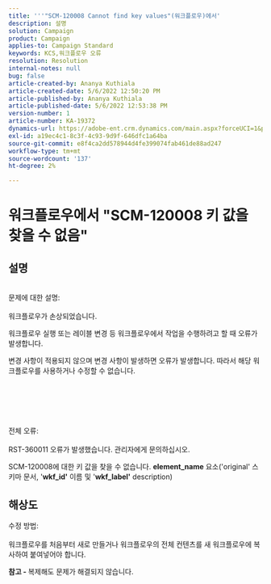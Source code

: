 ```yaml
---
title: '''"SCM-120008 Cannot find key values"(워크플로우)에서'
description: 설명
solution: Campaign
product: Campaign
applies-to: Campaign Standard
keywords: KCS,워크플로우 오류
resolution: Resolution
internal-notes: null
bug: false
article-created-by: Ananya Kuthiala
article-created-date: 5/6/2022 12:50:20 PM
article-published-by: Ananya Kuthiala
article-published-date: 5/6/2022 12:53:38 PM
version-number: 1
article-number: KA-19372
dynamics-url: https://adobe-ent.crm.dynamics.com/main.aspx?forceUCI=1&pagetype=entityrecord&etn=knowledgearticle&id=3002eb10-3bcd-ec11-a7b5-0022480b639b
exl-id: a19ec4c1-8c3f-4c93-9d9f-646dfc1a64ba
source-git-commit: e8f4ca2dd578944d4fe399074fab461de88ad247
workflow-type: tm+mt
source-wordcount: '137'
ht-degree: 2%

---
```


# 워크플로우에서 &quot;SCM-120008 키 값을 찾을 수 없음&quot;

## 설명

<br>문제에 대한 설명:<br><br>
워크플로우가 손상되었습니다.

워크플로우 실행 또는 레이블 변경 등 워크플로우에서 작업을 수행하려고 할 때 오류가 발생합니다.

변경 사항이 적용되지 않으며 변경 사항이 발생하면 오류가 발생합니다. 따라서 해당 워크플로우를 사용하거나 수정할 수 없습니다.
<br><br> <br><br>

<br><br>전체 오류:<br><br>
RST-360011 오류가 발생했습니다. 관리자에게 문의하십시오.

SCM-120008에 대한 키 값&#x200B;을 찾을 수 &#x200B; 없습니다. <b>element_name</b> 요소(&#39;original&#39; 스키마 문서, &#39;<b>wkf_id&#39;</b> 이름 및 &#39;<b>wkf_label&#39;</b> description)


## 해상도

수정 방법:<br><br>
워크플로우를 처음부터 새로 만들거나 워크플로우의 전체 컨텐츠를 새 워크플로우에 복사하여 붙여넣어야 합니다.

<b>참고 - </b>복제해도 문제가 해결되지 않습니다.
